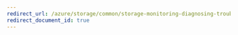 ```yaml
---
redirect_url: /azure/storage/common/storage-monitoring-diagnosing-troubleshooting
redirect_document_id: true
---
```

